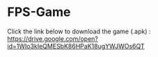 # FPS-Game
Click the link below to download the game (.apk) :
https://drive.google.com/open?id=1WIo3kIeQMESbK86HPaK18ugYWJWOs6QT
